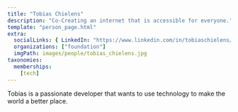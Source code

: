 ```yaml
---
title: "Tobias Chielens"
description: "Co-Creating an internet that is accessible for everyone."
template: "person_page.html"
extra:
  socialLinks: { LinkedIn: "https://www.linkedin.com/in/tobiaschielens/" }
  organizations: ["foundation"]
  imgPath: images/people/tobias_chielens.jpg
taxonomies:
  memberships:
    [tech]
---
```


Tobias is a passionate developer that wants to use technology to make the world a better place.